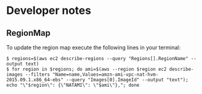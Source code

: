 # Developer notes

## RegionMap
To update the region map execute the following lines in your terminal:

```
$ regions=$(aws ec2 describe-regions --query "Regions[].RegionName" --output text)
$ for region in $regions; do ami=$(aws --region $region ec2 describe-images --filters "Name=name,Values=amzn-ami-vpc-nat-hvm-2015.09.1.x86_64-ebs" --query "Images[0].ImageId" --output "text"); echo "\"$region\": {\"NATAMI\": \"$ami\"},"; done
```
